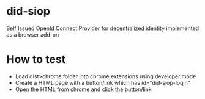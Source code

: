 # did-siop
Self Issued OpenId Connect Provider for decentralized identity implemented as a browser add-on

# How to test
* Load dist>chrome folder into chrome extensions using developer mode
* Create a HTML page with a button/link which has id="did-siop-login"
* Open the HTML from chrome and click the button/link
